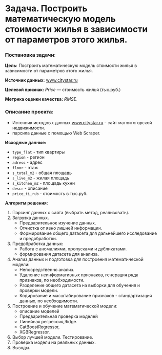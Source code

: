 # **Задача.** Построить математическую модель стоимости жилья в зависимости от параметров этого жилья.

### **Постановка задачи**:
**Цель:** Построить математическую модель стоимости жилья в зависимости от параметров этого жилья.

**Источник данных:** www.citystar.ru

**Целевой признак:** *Price* — стоимость жилья (тыс.руб.)

**Метрика оценки качества:** *RMSE*.


### **Описание проекта:**
- Источник исходных данных www.citystar.ru - сайт магнитогорской недвижимости.
- парсила данные с помощью Web Scraper.

**Исходные данные:**
- `type_flat` - тип квартиры
- `region` - регион
- `adress` - адрес
- `floor` - этаж
- `s_total_m2` - общая площадь
- `s_live_m2` - жилая площадь
- `s_kitchen_m2` - площадь кухни
- `descr` - описание
- `price_ti_rub` - стоимость в тыс.руб.

**Алгоритм решения:**
1. Парсинг данных с сайта (выбрать метод, реализовать).
2. Загрузка данных.
   - Предварительное изучение данных.
   - Отчистка от явно лишней информации.
   - Формирование общего датасета для дальнейшего исследование и предобработки.
4. Предобработка данных:
   - Работа с аномалиями, пропусками и дубликатами.
   - формирования датасета для анализа.
6. Анализ данных и подготовка для построения математической модели:
   - Непосредственно анализ.
   - Удаление неинформативных признаков, генерация ряда признаков, по необходимости.
   - Разделение общего датасета на выборки для обучения и проверки модели.
   - Кодирование и масштабирование признаков - стандартизация данных, по необходимости.
8. Построение и обучение математической модели:
   - описание моделей
   - Предварительная проверка моделей
   - Линейная регрессия,Ridge.
   - CatBoostRegressor,
   - XGBRegressor.
10. Выбор лучшей модели. Тестирование.
11. Проверка модели на реальных данных.
12. Выводы.
